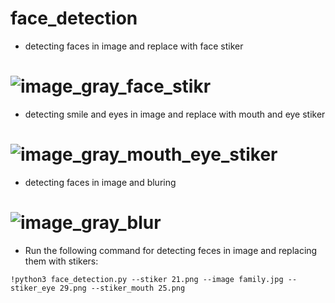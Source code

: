 # face_detection

- detecting faces in image and replace with face stiker

# ![image_gray_face_stikr](https://github.com/n-ebrahimian/face_detection/blob/main/Result/image_gray_face_stikr.jpg)

- detecting smile and eyes in image and replace with mouth and eye stiker

# ![image_gray_mouth_eye_stiker](https://github.com/n-ebrahimian/face_detection/blob/main/Result/image_gray_mouth_eye_stiker.jpg)

- detecting faces in image and bluring

# ![image_gray_blur](https://github.com/n-ebrahimian/face_detection/blob/main/Result/image_gray_blur.jpg)



- Run the following command for detecting feces in image and replacing them with stikers:

```
!python3 face_detection.py --stiker 21.png --image family.jpg --stiker_eye 29.png --stiker_mouth 25.png

```
